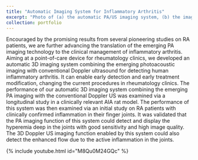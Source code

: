 ```yaml
---
title: "Automatic Imaging System for Inflammatory Arthritis"
excerpt: "Photo of (a) the automatic PA/US imaging system, (b) the imaging probe holder, robot arm, water tank and patient hand rest, and (c) the probe holder with US probe inside and fiber bundle on both sides. <br/><img src='/images/systemresize.png'>"
collection: portfolio
---
```


Encouraged by the promising results from several pioneering studies on RA patients, we are further advancing the translation of the emerging PA imaging technology to the clinical management of inflammatory arthritis. Aiming at a point-of-care device for rheumatology clinics, we developed an automatic 3D imaging system combining the emerging photoacoustic imaging with conventional Doppler ultrasound for detecting human inflammatory arthritis. It can enable early detection and early treatment modification, changing the current procedures in rheumatology clinics. The performance of our automatic 3D imaging system combining the emerging PA imaging with the conventional Doppler US was examined via a longitudinal study in a clinically relevant AIA rat model. The performance of this system was then examined via an initial study on RA patients with clinically confirmed inflammation in their finger joints. It was validated that the PA imaging function of this system could detect and display the hyperemia deep in the joints with good sensitivity and high image quality. The 3D Doppler US imaging function enabled by this system could also detect the enhanced flow due to the active inflammation in the joints.

{% include youtube.html id="M8Qu0M24GQc" %}

